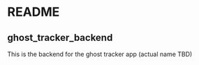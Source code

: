 # README

## ghost_tracker_backend

This is the backend for the ghost tracker app (actual name TBD)
